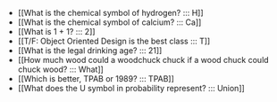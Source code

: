 - [[What is the chemical symbol of hydrogen? ::: H]]
- [[What is the chemical symbol of calcium? ::: Ca]]
- [[What is 1 + 1? ::: 2]]
- [[T/F: Object Oriented Design is the best class ::: T]]
- [[What is the legal drinking age? ::: 21]]
- [[How much wood could a woodchuck chuck if a wood chuck could chuck wood? ::: What]]
- [[Which is better, TPAB or 1989? ::: TPAB]]
- [[What does the U symbol in probability represent? ::: Union]]